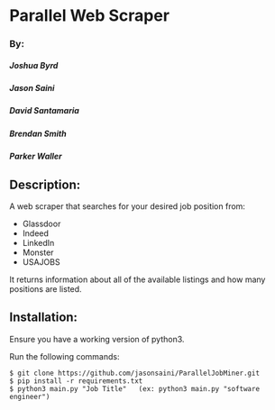 # Parallel Web Scraper
###  By:
#####   Joshua Byrd
#####   Jason Saini
#####   David Santamaria
#####   Brendan Smith
#####   Parker Waller  

## __Description:__
A web scraper that searches for your desired job position from:
* Glassdoor
* Indeed
* LinkedIn
* Monster
* USAJOBS  

It returns information about all of the available listings and how
many positions are listed.

## __Installation:__
Ensure you have a working version of python3.  

Run the following commands:
```
$ git clone https://github.com/jasonsaini/ParallelJobMiner.git
$ pip install -r requirements.txt
$ python3 main.py "Job Title"   (ex: python3 main.py "software engineer")
```
